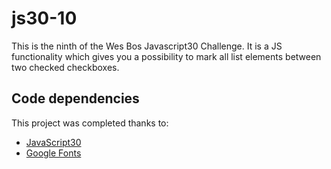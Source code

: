 # js30-10

This is the ninth of the Wes Bos Javascript30 Challenge. It is a JS functionality which gives you a possibility to mark all list elements between two checked checkboxes.

## Code dependencies

This project was completed thanks to:
- [JavaScript30][1]
- [Google Fonts][2]

[1]: https://javascript30.com/
[2]: https://fonts.google.com/
